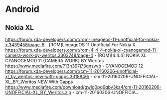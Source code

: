 # Android

## Nokia XL

https://forum.xda-developers.com/t/rom-lineageos-11-unofficial-for-nokia-x.3439458/page-6 - [ROM]LineageOS 11 Unofficial For Nokia X
https://forum.xda-developers.com/t/rom-4-4-4-nokia-xl-cyanogemod-11-camera-work-by-weritos.3303748/page-4 - [ROM][4.4.4] NOKIA XL CYANOGEMOD 11 {CAMERA WORK} BY Weritos
https://www.mediafire.com/?13n397j73qnsvvb - CYANOGEMOD 12
https://forum.xda-developers.com/t/cm-11-20160206-unofficial-xl_by_weritos-new-with-gapps.3318846/ - cm-11-20160206-UNOFFICIAL-XL_BY_Weritos NEW With Gapps
https://www.mediafire.com/download/gwlg0pq6qbv3kz4/cm-11-20160206-UNOFFICIAL-XL_BY_Weritos.zip - cm-11-20160206-UNOFFICIA...
